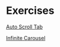 # Exercises

[Auto Scroll Tab](https://github.com/GU1984/SwiftUI/tree/main/Exercises/AutoScrollTab)

[Infinite Carousel](https://github.com/GU1984/SwiftUI/tree/main/Exercises/Infinite%20Carousel)

